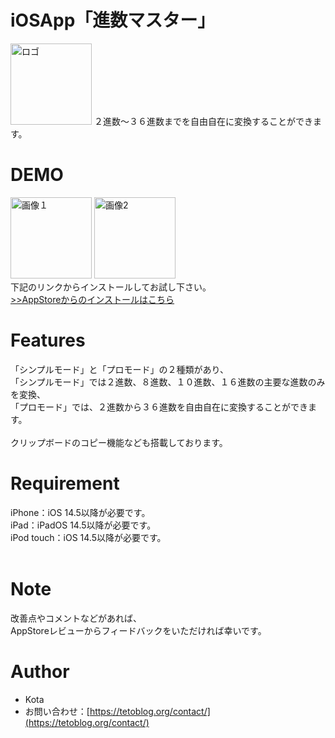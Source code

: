 # iOSApp「進数マスター」

 <img width="130" alt="ロゴ" src="https://user-images.githubusercontent.com/82198916/141496827-9653a37f-dc5b-4ddc-9e25-758c86ec9432.png">
２進数〜３６進数までを自由自在に変換することができます。


# DEMO

 <img width="130" alt="画像１" src="https://user-images.githubusercontent.com/82198916/141496815-80a33b15-3071-4210-8598-a645ae294dee.jpg"> <img width="130" alt="画像2" src="https://user-images.githubusercontent.com/82198916/141496831-512d6c2e-e46f-425c-bb2b-94967302d075.jpg"> 
<br>下記のリンクからインストールしてお試し下さい。<br>
[>>AppStoreからのインストールはこちら](https://apps.apple.com/jp/app/%E9%80%B2%E6%95%B0%E3%83%9E%E3%82%B9%E3%82%BF%E3%83%BC/id1581706168)

# Features

「シンプルモード」と「プロモード」の２種類があり、<br>
「シンプルモード」では２進数、８進数、１０進数、１６進数の主要な進数のみを変換、<br>
「プロモード」では、２進数から３６進数を自由自在に変換することができます。<br>
<br>
クリップボードのコピー機能なども搭載しております。<br>

# Requirement

iPhone：iOS 14.5以降が必要です。<br>
iPad：iPadOS 14.5以降が必要です。<br>
iPod touch：iOS 14.5以降が必要です。<br><br>

# Note

改善点やコメントなどがあれば、<br>
AppStoreレビューからフィードバックをいただければ幸いです。

# Author

* Kota
* お問い合わせ：[https://tetoblog.org/contact/](https://tetoblog.org/contact/)
